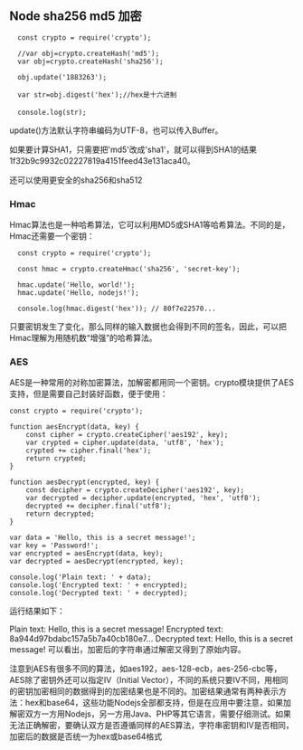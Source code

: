 ## Node sha256 md5 加密
```
  const crypto = require('crypto');
  
  //var obj=crypto.createHash('md5');
  var obj=crypto.createHash('sha256');
  
  obj.update('1883263');
  
  var str=obj.digest('hex');//hex是十六进制
  
  console.log(str);　
```
update()方法默认字符串编码为UTF-8，也可以传入Buffer。

如果要计算SHA1，只需要把'md5'改成'sha1'，就可以得到SHA1的结果1f32b9c9932c02227819a4151feed43e131aca40。

还可以使用更安全的sha256和sha512

### Hmac
Hmac算法也是一种哈希算法，它可以利用MD5或SHA1等哈希算法。不同的是，Hmac还需要一个密钥：
```
  const crypto = require('crypto');
  
  const hmac = crypto.createHmac('sha256', 'secret-key');
  
  hmac.update('Hello, world!');
  hmac.update('Hello, nodejs!');
  
  console.log(hmac.digest('hex')); // 80f7e22570...
```
只要密钥发生了变化，那么同样的输入数据也会得到不同的签名，因此，可以把Hmac理解为用随机数“增强”的哈希算法。

### AES
AES是一种常用的对称加密算法，加解密都用同一个密钥。crypto模块提供了AES支持，但是需要自己封装好函数，便于使用：
```
const crypto = require('crypto');
 
function aesEncrypt(data, key) {
    const cipher = crypto.createCipher('aes192', key);
    var crypted = cipher.update(data, 'utf8', 'hex');
    crypted += cipher.final('hex');
    return crypted;
}
 
function aesDecrypt(encrypted, key) {
    const decipher = crypto.createDecipher('aes192', key);
    var decrypted = decipher.update(encrypted, 'hex', 'utf8');
    decrypted += decipher.final('utf8');
    return decrypted;
}
 
var data = 'Hello, this is a secret message!';
var key = 'Password!';
var encrypted = aesEncrypt(data, key);
var decrypted = aesDecrypt(encrypted, key);
 
console.log('Plain text: ' + data);
console.log('Encrypted text: ' + encrypted);
console.log('Decrypted text: ' + decrypted);
```

运行结果如下：

Plain text: Hello, this is a secret message!
Encrypted text: 8a944d97bdabc157a5b7a40cb180e7...
Decrypted text: Hello, this is a secret message!
可以看出，加密后的字符串通过解密又得到了原始内容。

注意到AES有很多不同的算法，如aes192，aes-128-ecb，aes-256-cbc等，AES除了密钥外还可以指定IV（Initial Vector），不同的系统只要IV不同，用相同的密钥加密相同的数据得到的加密结果也是不同的。加密结果通常有两种表示方法：hex和base64，这些功能Nodejs全部都支持，但是在应用中要注意，如果加解密双方一方用Nodejs，另一方用Java、PHP等其它语言，需要仔细测试。如果无法正确解密，要确认双方是否遵循同样的AES算法，字符串密钥和IV是否相同，加密后的数据是否统一为hex或base64格式
